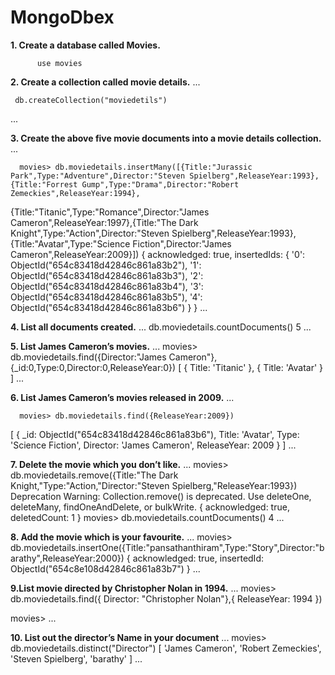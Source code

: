 # MongoDbex
**1. Create a database called Movies.**
```
      use movies
```
**2. Create a collection called movie details.**
...

     db.createCollection("moviedetils")
...

**3. Create the above five movie documents into a movie details collection.**
...

      movies> db.moviedetails.insertMany([{Title:"Jurassic Park",Type:"Adventure",Director:"Steven Spielberg",ReleaseYear:1993},{Title:"Forrest Gump",Type:"Drama",Director:"Robert Zemeckies",ReleaseYear:1994}, 
   {Title:"Titanic",Type:"Romance",Director:"James Cameron",ReleaseYear:1997},{Title:"The Dark Knight",Type:"Action",Director:"Steven Spielberg",ReleaseYear:1993},{Title:"Avatar",Type:"Science Fiction",Director:"James Cameron",ReleaseYear:2009}])
{
      acknowledged: true,
  insertedIds: {
    '0': ObjectId("654c83418d42846c861a83b2"),
    '1': ObjectId("654c83418d42846c861a83b3"),
    '2': ObjectId("654c83418d42846c861a83b4"),
    '3': ObjectId("654c83418d42846c861a83b5"),
    '4': ObjectId("654c83418d42846c861a83b6")
    }
  }
...


**4. List all documents created.**
...
     db.moviedetails.countDocuments()
     5
...


**5. List James Cameron’s movies.**
...
        movies> db.moviedetails.find({Director:"James Cameron"},{_id:0,Type:0,Director:0,ReleaseYear:0})
[ { Title: 'Titanic' }, { Title: 'Avatar' } ]
...



**6. List James Cameron’s movies released in 2009.**
...

      movies> db.moviedetails.find({ReleaseYear:2009})
[
  {
    _id: ObjectId("654c83418d42846c861a83b6"),
    Title: 'Avatar',
    Type: 'Science Fiction',
    Director: 'James Cameron',
    ReleaseYear: 2009
  }
]
...

**7. Delete the movie which you don’t like.**
...
   movies> db.moviedetails.remove({Title:"The Dark Knight,"Type:"Action,"Director:"Steven Spielberg,"ReleaseYear:1993})
Deprecation Warning: Collection.remove() is deprecated. Use deleteOne, deleteMany, findOneAndDelete, or bulkWrite.
{ acknowledged: true, deletedCount: 1 }
movies> db.moviedetails.countDocuments()
4
...


**8. Add the movie which is your favourite.**
...
     movies> db.moviedetails.insertOne({Title:"pansathanthiram",Type:"Story",Director:"barathy",ReleaseYear:2000})
{
  acknowledged: true,
  insertedId: ObjectId("654c8e108d42846c861a83b7")
}
...

**9.List movie directed by Christopher Nolan in 1994.**
...
        movies> db.moviedetails.find({ Director: "Christopher Nolan"},{ ReleaseYear: 1994 })

movies> 
...


**10. List out the director’s Name in your document**
...
     movies> db.moviedetails.distinct("Director")
[ 'James Cameron', 'Robert Zemeckies', 'Steven Spielberg', 'barathy' ]
...

     



        
       
